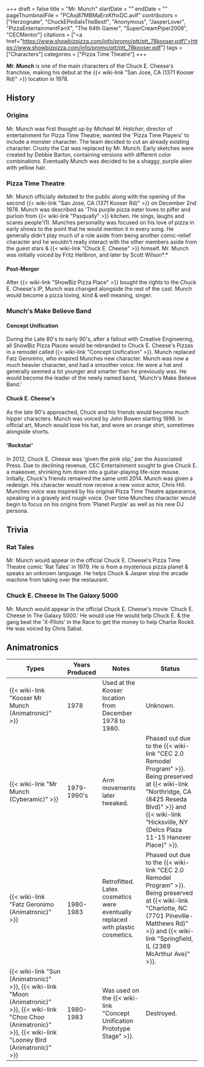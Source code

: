 +++
draft = false
title = "Mr. Munch"
startDate = ""
endDate = ""
pageThumbnailFile = "PCAxj87MBMaErxKfhxDC.avif"
contributors = ["Herzognate", "ChuckEPediaIsTheBest!", "Anonymous", "JasperLover", "PizzaEntertainmentFanX", "The 64th Gamer", "SuperCreamPiper2008", "CECMentor"]
citations = ["<a href=\"https://www.showbizpizza.com/info/promo/ptt/ptt_78kooser.pdf\">https://www.showbizpizza.com/info/promo/ptt/ptt_78kooser.pdf</a>"]
tags = ["Characters"]
categories = ["Pizza Time Theatre"]
+++

***Mr. Munch*** is one of the main characters of the Chuck E. Cheese's franchise, making his debut at the {{< wiki-link "San Jose, CA (1371 Kooser Rd)" >}} location in 1978.

## History

### Origins

Mr. Munch was first thought up by *Michael M. Hatcher*, director of entertainment for Pizza Time Theatre, wanted the 'Pizza Time Players' to include a monster character. The team decided to cut an already existing character. Crusty the Cat was replaced by Mr. Munch. Early sketches were created by Debbie Barton, containing versions with different color combinations. Eventually Munch was decided to be a shaggy, purple alien with yellow hair.

### Pizza Time Theatre

Mr. Munch officially debuted to the public along with the opening of the second {{< wiki-link "San Jose, CA (1371 Kooser Rd)" >}} on December 2nd 1978. Munch was described as 'This purple pizza eater loves to pilfer and purloin from {{< wiki-link "Pasqually" >}} kitchen. He sings, laughs and scares people'(1). Munches personality was focused on his love of pizza in early shows to the point that he would mention it in every song. He generally didn't play much of a role aside from being another comic-relief character and he wouldn't really interact with the other members aside from the guest stars &amp; {{< wiki-link "Chuck E. Cheese" >}} himself. Mr. Munch was initially voiced by Fritz Heilbron, and later by Scott Wilson*.*

#### Post-Merger

After {{< wiki-link "ShowBiz Pizza Place" >}} bought the rights to the Chuck E. Cheese's IP, Munch was changed alongside the rest of the cast. Munch would become a pizza loving, kind &amp; well meaning, singer.

### Munch's Make Believe Band

#### Concept Unification

During the Late 80's to early 90's, after a fallout with Creative Engineering, all ShowBiz Pizza Places would be rebranded to Chuck E. Cheese's Pizzas in a remodel called {{< wiki-link "Concept Unification" >}}. Munch replaced Fatz Geronimo, who inspired Munches new character. Munch was now a much heavier character, and had a smoother voice. He wore a hat and generally seemed a lot younger and smarter than he previously was. He would become the leader of the newly named band, 'Munch's Make Believe Band.'

#### Chuck E. Cheese's

As the late 90's approached, Chuck and his friends would become much hipper characters. Munch was voiced by John Bowen starting 1999. In official art, Munch would lose his hat, and wore an orange shirt, sometimes alongside shorts.

#### 'Rockstar'

In 2012, Chuck E. Cheese was 'given the pink slip,' per the Associated Press. Due to declining revenue, CEC Entertainment sought to give Chuck E. a makeover, shrinking him down into a guitar-playing life-size mouse. Initially, Chuck's friends remained the same until 2014. Munch was given a redesign. His character would now receive a new voice actor, Chris Hill. Munches voice was inspired by his original Pizza Time Theatre appearance, speaking in a gravely and rough voice. Over time Munches character would begin to focus on his origins from 'Planet Purple' as well as his new DJ persona.

## Trivia

### Rat Tales

Mr. Munch would appear in the official Chuck E. Cheese's Pizza Time Theatre comic 'Rat Tales' in 1979. He is from a mysterious pizza planet &amp; speaks an unknown language. He helps Chuck &amp; Jasper stop the arcade machine from taking over the restaurant.

### Chuck E. Cheese In The Galaxy 5000

Mr. Munch would appear in the official Chuck E. Cheese's movie 'Chuck E. Cheese In The Galaxy 5000.' He would use He would help Chuck E. &amp; the gang beat the 'X-Pilots' in the Race to get the money to help Charlie Rockit. He was voiced by Chris Sabat.

## Animatronics

| Types                                                                                                                                                                                             | Years Produced | Notes                                                                          | Status                                                                                                                                                                                                                                  |
|---------------------------------------------------------------------------------------------------------------------------------------------------------------------------------------------------|----------------|--------------------------------------------------------------------------------|-----------------------------------------------------------------------------------------------------------------------------------------------------------------------------------------------------------------------------------------|
| {{< wiki-link "Kooser Mr Munch (Animatronic)" >}}                                                                                                                                           | 1978           | Used at the Kooser location from December 1978 to 1980.                        | Unknown.                                                                                                                                                                                                                                |
| {{< wiki-link "Mr Munch (Cyberamic)" >}}                                                                                                                                                    | 1979-1990's    | Arm movements later tweaked.                                                   | Phased out due to the {{< wiki-link "CEC 2.0 Remodel Program" >}}. Being preserved at {{< wiki-link "Northridge, CA (8425 Reseda Blvd)" >}} and {{< wiki-link "Hicksville, NY (Delco Plaza 11-15 Hanover Place)" >}}. |
| {{< wiki-link "Fatz Geronimo (Animatronic)" >}}                                                                                                                                             | 1980-1983      | Retrofitted. Latex cosmetics were eventually replaced with plastic cosmetics.  | Phased out due to the {{< wiki-link "CEC 2.0 Remodel Program" >}}. Being preserved at {{< wiki-link "Charlotte, NC (7701 Pineville-Matthews Rd)" >}} and {{< wiki-link "Springfield, IL (2369 McArthur Ave)" >}}.     |
| {{< wiki-link "Sun (Animatronic)" >}}, {{< wiki-link "Moon (Animatronic)" >}}, {{< wiki-link "Choo Choo (Animatronic)" >}}, {{< wiki-link "Looney Bird (Animatronic)" >}} | 1980-1983      | Was used on the {{< wiki-link "Concept Unification Prototype Stage" >}}. | Destroyed.                                                                                                                                                                                                                              |